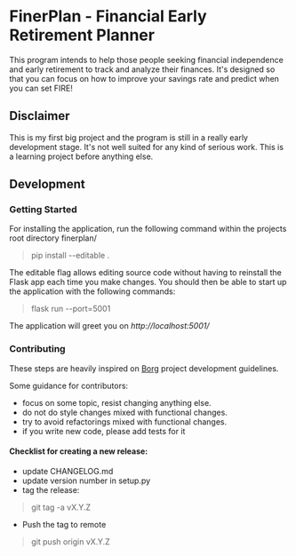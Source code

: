 # FinerPlan - Financial Early Retirement Planner #

This program intends to help those people seeking financial independence and 
early retirement to track and analyze their finances. It's designed so that 
you can focus on how to improve your savings rate and predict when you can set FIRE!

## Disclaimer
This is my first big project and the program is still in a really early 
development stage. It's not well suited for any kind of serious work. This is a
learning project before anything else.

## Development

### Getting Started

For installing the application, run the following command within the projects root 
directory finerplan/

> pip install --editable .

The editable flag allows editing source code without having to reinstall the Flask 
app each time you make changes. You should then be able to start up the application 
with the following commands:

> flask run --port=5001  

The application will greet you on _http://localhost:5001/_

### Contributing

These steps are heavily inspired on [Borg](https://borgbackup.readthedocs.io/en/stable/development.html)
project development guidelines.

Some guidance for contributors:

* focus on some topic, resist changing anything else.
* do not do style changes mixed with functional changes.
* try to avoid refactorings mixed with functional changes.
* if you write new code, please add tests for it

#### Checklist for creating a new release:

* update CHANGELOG.md
* update version number in setup.py
* tag the release:
> git tag -a vX.Y.Z
* Push the tag to remote
> git push origin vX.Y.Z